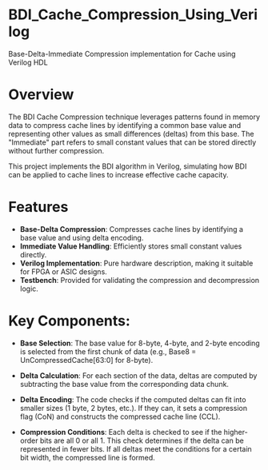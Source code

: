 # BDI_Cache_Compression_Using_Verilog
Base-Delta-Immediate Compression implementation for Cache using Verilog HDL

# Overview

The BDI Cache Compression technique leverages patterns found in memory data to compress cache lines by identifying a common base value and representing other values as small differences (deltas) from this base. The "Immediate" part refers to small constant values that can be stored directly without further compression.

This project implements the BDI algorithm in Verilog, simulating how BDI can be applied to cache lines to increase effective cache capacity.

# Features

- **Base-Delta Compression**: Compresses cache lines by identifying a base value and using delta encoding.
- **Immediate Value Handling**: Efficiently stores small constant values directly.
- **Verilog Implementation**: Pure hardware description, making it suitable for FPGA or ASIC designs.
- **Testbench**: Provided for validating the compression and decompression logic.

# Key Components:

- **Base Selection**:
  The base value for 8-byte, 4-byte, and 2-byte encoding is selected from the first chunk of data (e.g., Base8 = UnCompressedCache[63:0] for 8-byte).

- **Delta Calculation**:
  For each section of the data, deltas are computed by subtracting the base value from the corresponding data chunk.

- **Delta Encoding**:
  The code checks if the computed deltas can fit into smaller sizes (1 byte, 2 bytes, etc.).
  If they can, it sets a compression flag (CoN) and constructs the compressed cache line (CCL).

- **Compression Conditions**:
  Each delta is checked to see if the higher-order bits are all 0 or all 1. This check determines if the delta can be represented in fewer bits.
  If all deltas meet the conditions for a certain bit width, the compressed line is formed.
